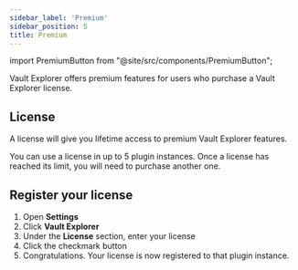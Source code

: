 ```yaml
---
sidebar_label: 'Premium'
sidebar_position: 5
title: Premium
---
```


import PremiumButton from "@site/src/components/PremiumButton";


Vault Explorer offers premium features for users who purchase a Vault Explorer license.

## License

A license will give you lifetime access to premium Vault Explorer features.

You can use a license in up to 5 plugin instances. Once a license has reached its limit, you will need to purchase another one.

<PremiumButton/>

## Register your license

1. Open **Settings**
2. Click **Vault Explorer**
3. Under the **License** section, enter your license
4. Click the checkmark button
5. Congratulations. Your license is now registered to that plugin instance.